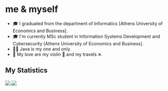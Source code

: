 # me & myself

- 🎓 I graduated from the department of Informatics [Athens University of Economics and Business].
- 🎓 I'm currently MSc student in Information Systems Development and Cybersecurity [Athens University of Economics and Business].
- 👩‍💻 Java is my one and only.
- 💜 My love are my violin 🎻 and my travels 🛪. 

## My Statistics 

<a href="https://github.com/lydia-ath/lydia-ath">
  <img align="center" src="https://github-readme-stats.vercel.app/api/top-langs/?username=lydia-ath&langs_count=4&theme=radical&hide=vhdl,html" />
</a>
<a href="https://github.com/lydia-ath/lydia-ath">
  <img align="center" src="https://github-readme-stats.vercel.app/api?username=lydia-ath&show_icons=true&line_height=33&count_private=true&theme=radical" />
</a>
